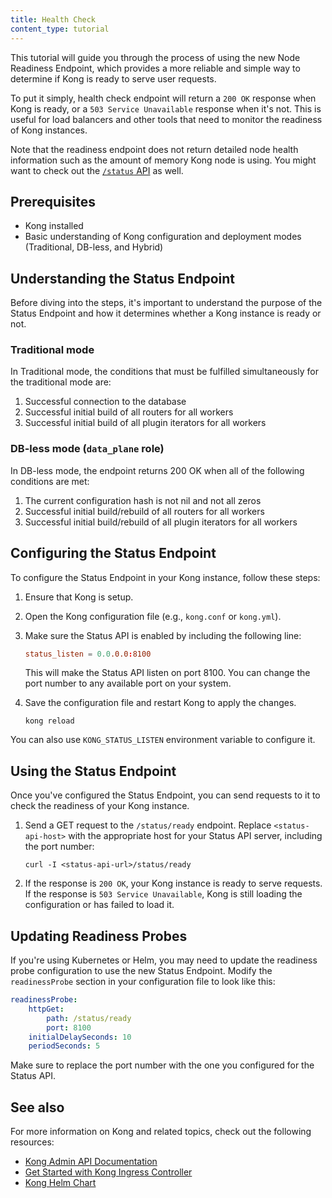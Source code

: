 ```yaml
---
title: Health Check
content_type: tutorial
---
```


This tutorial will guide you through the process of using the new Node Readiness Endpoint, which provides a more reliable and simple way to determine if Kong is ready to serve user requests.

To put it simply, health check endpoint will return a `200 OK` response when Kong is ready, or a `503 Service Unavailable` response when it's not. This is useful for load balancers and other tools that need to monitor the readiness of Kong instances.

Note that the readiness endpoint does not return detailed node health information such as the
amount of memory Kong node is using. You might want to check out the [`/status` API](/gateway/{{page.kong_version}}/admin-api/#retrieve-node-status) as well.

## Prerequisites

* Kong installed
* Basic understanding of Kong configuration and deployment modes (Traditional, DB-less, and Hybrid)

## Understanding the Status Endpoint

Before diving into the steps, it's important to understand the purpose of the Status Endpoint and how it determines whether a Kong instance is ready or not.

### Traditional mode

In Traditional mode, the conditions that must be fulfilled simultaneously for the traditional mode are: 

1. Successful connection to the database
2. Successful initial build of all routers for all workers
3. Successful initial build of all plugin iterators for all workers

### DB-less mode (`data_plane` role)

In DB-less mode, the endpoint returns 200 OK when all of the following conditions are met:

1. The current configuration hash is not nil and not all zeros
2. Successful initial build/rebuild of all routers for all workers
3. Successful initial build/rebuild of all plugin iterators for all workers

## Configuring the Status Endpoint

To configure the Status Endpoint in your Kong instance, follow these steps:

1. Ensure that Kong is setup.
2. Open the Kong configuration file (e.g., `kong.conf` or `kong.yml`).
3. Make sure the Status API is enabled by including the following line:

    ```conf
    status_listen = 0.0.0.0:8100
    ```

    This will make the Status API listen on port 8100. You can change the port number to any available port on your system.

4. Save the configuration file and restart Kong to apply the changes.

    ```shell
    kong reload
    ```
    
You can also use `KONG_STATUS_LISTEN` environment variable to configure it.

## Using the Status Endpoint

Once you've configured the Status Endpoint, you can send requests to it to check the readiness of your Kong instance.

1. Send a GET request to the `/status/ready` endpoint. Replace `<status-api-host>` with the appropriate host for your Status API server, including the port number:

    ```shell
    curl -I <status-api-url>/status/ready
    ```

2. If the response is `200 OK`, your Kong instance is ready to serve requests. If the response is `503 Service Unavailable`, Kong is still loading the configuration or has failed to load it.

## Updating Readiness Probes

If you're using Kubernetes or Helm, you may need to update the readiness probe configuration to use the new Status Endpoint. Modify the `readinessProbe` section in your configuration file to look like this:

```yaml
readinessProbe:
    httpGet:
        path: /status/ready
        port: 8100
    initialDelaySeconds: 10
    periodSeconds: 5
```

Make sure to replace the port number with the one you configured for the Status API.

## See also

For more information on Kong and related topics, check out the following resources:

* [Kong Admin API Documentation](https://docs.konghq.com/gateway/latest/admin-api/)
* [Get Started with Kong Ingress Controller](https://docs.konghq.com/kubernetes-ingress-controller/latest/deployment/)
* [Kong Helm Chart](https://github.com/Kong/charts/tree/main/charts/kong)
